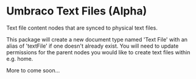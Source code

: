 # Umbraco Text Files (Alpha)
Text file content nodes that are synced to physical text files.

This package will create a new document type named 'Text File' with an alias of 'textFile' if one doesn't already exist. You will need to update
permissions for the parent nodes you would like to create text files within e.g. home.

More to come soon...